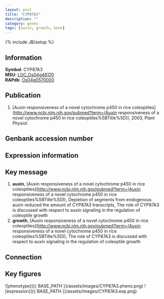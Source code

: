 ```yaml
---
layout: post
title: "CYP87A3"
description: ""
category: genes
tags: [auxin, growth, Gene]
---
```

{% include JB/setup %}

## Information
__Symbol__: CYP87A3  
__MSU__: [LOC_Os04g48170](http://rice.plantbiology.msu.edu/cgi-bin/ORF_infopage.cgi?orf=LOC_Os04g48170)  
__RAPdb__: [Os04g0570000](http://rapdb.dna.affrc.go.jp/viewer/gbrowse_details/irgsp1?name=Os04g0570000)  

## Publication
1. [Auxin responsiveness of a novel cytochrome p450 in rice coleoptiles](http://www.ncbi.nlm.nih.gov/pubmed?term=(Auxin responsiveness of a novel cytochrome p450 in rice coleoptiles%5BTitle%5D)), 2003, Plant Physiol.

## Genbank accession number

## Expression information

## Key message
1. __auxin__, [Auxin responsiveness of a novel cytochrome p450 in rice coleoptiles](http://www.ncbi.nlm.nih.gov/pubmed?term=(Auxin responsiveness of a novel cytochrome p450 in rice coleoptiles%5BTitle%5D)),  Depletion of segments from endogenous auxin reduced the amount of CYP87A3 transcripts, The role of CYP87A3 is discussed with respect to auxin signaling in the regulation of coleoptile growth
2. __growth__, [Auxin responsiveness of a novel cytochrome p450 in rice coleoptiles](http://www.ncbi.nlm.nih.gov/pubmed?term=(Auxin responsiveness of a novel cytochrome p450 in rice coleoptiles%5BTitle%5D)),  The role of CYP87A3 is discussed with respect to auxin signaling in the regulation of coleoptile growth

## Connection

## Key figures
![phenotype]({{ BASE_PATH }}/assets/images/CYP87A3.pheno.png)
![expression]({{ BASE_PATH }}/assets/images/CYP87A3.exp.png)


